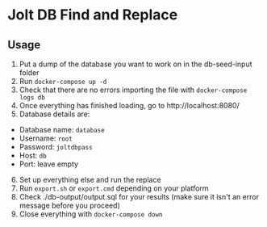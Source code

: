# Jolt DB Find and Replace

## Usage

1. Put a dump of the database you want to work on in the db-seed-input folder
2. Run `docker-compose up -d`
3. Check that there are no errors importing the file with `docker-compose logs db`
4. Once everything has finished loading, go to http://localhost:8080/
5. Database details are:
  - Database name: `database`
  - Username: `root`
  - Password: `joltdbpass`
  - Host: `db`
  - Port: leave empty
6. Set up everything else and run the replace
7. Run `export.sh` or `export.cmd` depending on your platform
8. Check ./db-output/output.sql for your results (make sure it isn't an error message before you proceed)
9. Close everything with `docker-compose down`
